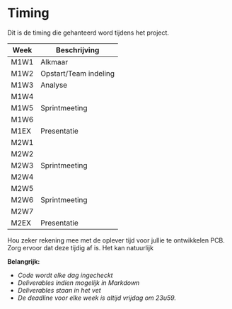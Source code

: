 # Timing

Dit is de timing die gehanteerd word tijdens het project.

|Week     |Beschrijving                                                       | 
|---      |---                                                                | 
|M1W1     |Alkmaar                                                            | 
|M1W2     |Opstart/Team indeling                                              | 
|M1W3     |Analyse                                                            |
|M1W4     |                                                                   |
|M1W5     |Sprintmeeting                                                      |
|M1W6     |                                                                   |
|M1EX     |Presentatie                                                        |
|M2W1     |                                                                   |
|M2W2     |                                                                   | 
|M2W3     |Sprintmeeting                                                      | 
|M2W4     |                                                                   |   
|M2W5     |                                                                   |
|M2W6     |Sprintmeeting                                                      | 
|M2W7     |                                                                   |
|M2EX     |Presentatie                                                        |

Hou zeker rekening mee met de oplever tijd voor jullie te ontwikkelen PCB. Zorg
ervoor dat deze tijdig af is. Het kan natuurlijk 

**Belangrijk:**
* *Code wordt elke dag ingecheckt*
* *Deliverables indien mogelijk in Markdown*
* *Deliverables staan in het vet*  
* *De deadline voor elke week is altijd vrijdag om 23u59.*
